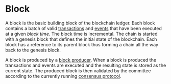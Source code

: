 # Block

A block is the basic building block of the blockchain ledger. Each block contains a batch of valid [transactions](transactions.md) and [events](events.md) that have been executed at a given *block time*. The block time is incremental. The chain is started with a genesis block that defines the initial state of the blockchain. Each block has a reference to its parent block thus forming a chain all the way back to the genesis block. 

A block is produced by a [block producer](producer.md). When a block is produced the transactions and events are executed and the resulting state is stored as the current state. The produced block is then validated by  the committee according to the currently running [consensus protocol](consensus.md). 


